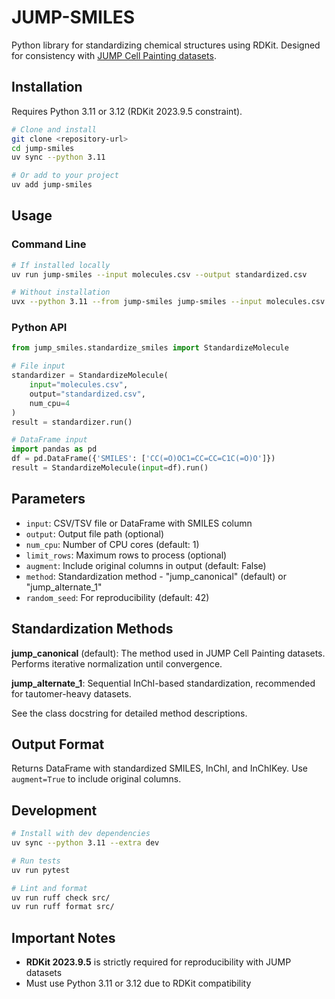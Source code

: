 # JUMP-SMILES

Python library for standardizing chemical structures using RDKit. Designed for consistency with [JUMP Cell Painting datasets](https://github.com/jump-cellpainting/datasets).

## Installation

Requires Python 3.11 or 3.12 (RDKit 2023.9.5 constraint).

```bash
# Clone and install
git clone <repository-url>
cd jump-smiles
uv sync --python 3.11

# Or add to your project
uv add jump-smiles
```

## Usage

### Command Line

```bash
# If installed locally
uv run jump-smiles --input molecules.csv --output standardized.csv

# Without installation
uvx --python 3.11 --from jump-smiles jump-smiles --input molecules.csv --output standardized.csv
```

### Python API

```python
from jump_smiles.standardize_smiles import StandardizeMolecule

# File input
standardizer = StandardizeMolecule(
    input="molecules.csv",
    output="standardized.csv",
    num_cpu=4
)
result = standardizer.run()

# DataFrame input
import pandas as pd
df = pd.DataFrame({'SMILES': ['CC(=O)OC1=CC=CC=C1C(=O)O']})
result = StandardizeMolecule(input=df).run()
```

## Parameters

- `input`: CSV/TSV file or DataFrame with SMILES column
- `output`: Output file path (optional)
- `num_cpu`: Number of CPU cores (default: 1)
- `limit_rows`: Maximum rows to process (optional)
- `augment`: Include original columns in output (default: False)
- `method`: Standardization method - "jump_canonical" (default) or "jump_alternate_1"
- `random_seed`: For reproducibility (default: 42)

## Standardization Methods

**jump_canonical** (default): The method used in JUMP Cell Painting datasets. Performs iterative normalization until convergence.

**jump_alternate_1**: Sequential InChI-based standardization, recommended for tautomer-heavy datasets.

See the class docstring for detailed method descriptions.

## Output Format

Returns DataFrame with standardized SMILES, InChI, and InChIKey. Use `augment=True` to include original columns.

## Development

```bash
# Install with dev dependencies
uv sync --python 3.11 --extra dev

# Run tests
uv run pytest

# Lint and format
uv run ruff check src/
uv run ruff format src/
```

## Important Notes

- **RDKit 2023.9.5** is strictly required for reproducibility with JUMP datasets
- Must use Python 3.11 or 3.12 due to RDKit compatibility